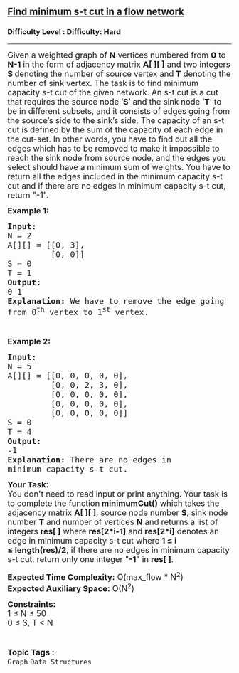 <h2><a href="https://www.geeksforgeeks.org/problems/find-minimum-s-t-cut-in-a-flow-network2902/1?page=1&difficulty=Hard&status=unsolved&sortBy=submissions">Find minimum s-t cut in a flow network</a></h2><h3>Difficulty Level : Difficulty: Hard</h3><hr><div class="problems_problem_content__Xm_eO"><p><span style="font-size:18px">Given a weighted graph of <strong>N</strong> vertices numbered from <strong>0</strong>&nbsp;to<strong> N-1</strong> in the form of&nbsp;adjacency matrix <strong>A[ ][ ]</strong> and two&nbsp;integers<strong> S </strong>denoting the number of source vertex and<strong> T</strong> denoting the number of sink vertex. The task is to find minimum capacity s-t cut of the given network.&nbsp;An s-t cut is a cut that requires the source node ‘<strong>S</strong>’ and the sink node ‘<strong>T</strong>’ to be in different subsets, and it consists of edges going from the source’s side to the sink’s side.&nbsp;The capacity of an s-t cut is defined by the sum of the capacity of each edge in the cut-set. In other words,&nbsp;you have to find out all the edges which has to be removed to make it impossible to reach the sink node from source node, and the edges you select should have a&nbsp;minimum sum of weights. You have to return all the edges included in the&nbsp;minimum capacity s-t cut and if there are no edges in&nbsp;minimum capacity s-t cut, return "-1".</span></p>

<p><span style="font-size:18px"><strong>Example 1:</strong></span></p>

<pre><span style="font-size:18px"><strong>Input:</strong>
N = 2
A[][] = [[0, 3],
&nbsp;        [0, 0]]
S = 0
T = 1
<strong>Output:</strong>
0 1
<strong>Explanation: </strong>We have to remove the edge going
from 0<sup>th</sup> vertex to 1<sup>st</sup> vertex.</span>
</pre>

<p>&nbsp;</p>

<p><span style="font-size:18px"><strong>Example 2:</strong></span></p>

<pre><span style="font-size:18px"><strong>Input:</strong>
N = 5
A[][] = [[0, 0, 0, 0, 0],
&nbsp;        [0, 0, 2, 3, 0],
&nbsp;        [0, 0, 0, 0, 0],
&nbsp;        [0, 0, 0, 0, 0],
&nbsp;        [0, 0, 0, 0, 0]]
S = 0
T = 4
<strong>Output:</strong>
-1
<strong>Explanation: </strong>There are no edges in 
minimum capacity s-t cut.</span>
</pre>

<p><span style="font-size:18px"><strong>Your Task:&nbsp;</strong><br>
You don't need to read input or print anything. Your task is to complete the function<strong>&nbsp;minimumCut()</strong>&nbsp;which takes the adjacency matrix <strong>A[ ][ ]</strong>,&nbsp;source node number <strong>S</strong>, sink node number <strong>T</strong> and number of vertices&nbsp;<strong>N</strong>&nbsp;and returns a list of integers <strong>res[ ]</strong> where <strong>res[2*i-1]</strong> and <strong>res[2*i]</strong> denotes an edge in&nbsp;minimum capacity s-t cut where <strong>1 ≤ i ≤&nbsp;length(res)/2</strong>, if there are no edges in&nbsp;minimum capacity s-t cut, return only one integer "<strong>-1</strong>" in <strong>res[ ]</strong>.</span></p>

<p><span style="font-size:18px"><strong>Expected Time Complexity:</strong>&nbsp;O(max_flow * N<sup>2</sup>)<br>
<strong>Expected Auxiliary Space:</strong>&nbsp;O(N<sup>2</sup>)</span></p>

<p><span style="font-size:18px"><strong>Constraints:</strong><br>
1 ≤&nbsp;N ≤&nbsp;50<br>
0 ≤ S, T&nbsp;&lt;&nbsp;N</span></p>
</div><br><p><span style=font-size:18px><strong>Topic Tags : </strong><br><code>Graph</code>&nbsp;<code>Data Structures</code>&nbsp;